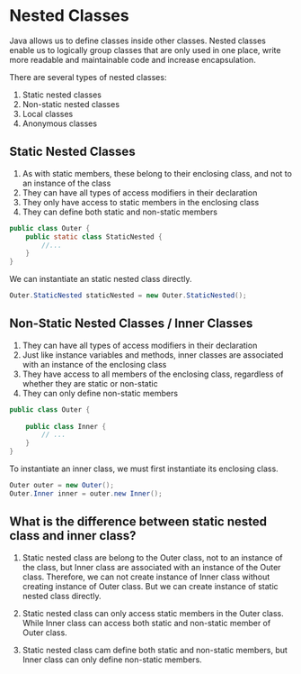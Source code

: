 # Nested Classes
Java allows us to define classes inside other classes. Nested classes enable us to logically group classes that are only used in one place, write more readable and maintainable code and increase encapsulation.

There are several types of nested classes:
1. Static nested classes
2. Non-static nested classes
3. Local classes
4. Anonymous classes

## Static Nested Classes
1. As with static members, these belong to their enclosing class, and not to an instance of the class
2. They can have all types of access modifiers in their declaration
3. They only have access to static members in the enclosing class
4. They can define both static and non-static members
```java
public class Outer {
    public static class StaticNested {
        //...
    }
}
```
We can instantiate an static nested class directly.
```java
Outer.StaticNested staticNested = new Outer.StaticNested();
```  

## Non-Static Nested Classes / Inner Classes
1. They can have all types of access modifiers in their declaration
2. Just like instance variables and methods, inner classes are associated with an instance of the enclosing class
3. They have access to all members of the enclosing class, regardless of whether they are static or non-static
4. They can only define non-static members
```java
public class Outer {
    
    public class Inner {
        // ...
    }
}
```

To instantiate an inner class, we must first instantiate its enclosing class.
```java
Outer outer = new Outer();
Outer.Inner inner = outer.new Inner();
```

## What is the difference between static nested class and inner class?
1. Static nested class are belong to the Outer class, not to an instance of the class, 
but Inner class are associated with an instance of the Outer class. 
Therefore, we can not create instance of Inner class 
without creating instance of Outer class. But we can create instance of
static nested class directly.
   
2. Static nested class can only access static members in the Outer class. 
While Inner class can access both static and 
non-static member of Outer class.

3. Static nested class cam define both static and non-static members, 
but Inner class can only define non-static members.
